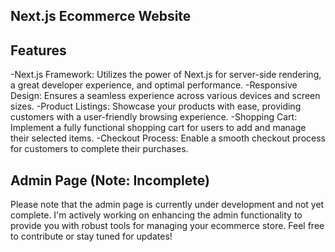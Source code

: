 ## Next.js Ecommerce Website

## Features

-Next.js Framework: Utilizes the power of Next.js for server-side rendering, a great developer experience, and optimal performance.
-Responsive Design: Ensures a seamless experience across various devices and screen sizes.
-Product Listings: Showcase your products with ease, providing customers with a user-friendly browsing experience.
-Shopping Cart: Implement a fully functional shopping cart for users to add and manage their selected items.
-Checkout Process: Enable a smooth checkout process for customers to complete their purchases.

## Admin Page (Note: Incomplete)
Please note that the admin page is currently under development and not yet complete.
I'm actively working on enhancing the admin functionality to provide you with robust tools for managing your ecommerce store. Feel free to contribute or stay tuned for updates!


